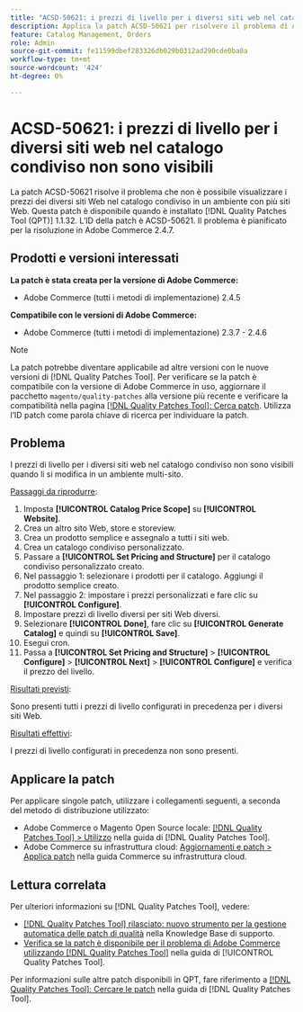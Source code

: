 ```yaml
---
title: "ACSD-50621: i prezzi di livello per i diversi siti web nel catalogo condiviso non sono visibili"
description: Applica la patch ACSD-50621 per risolvere il problema di Adobe Commerce, in cui i prezzi dei diversi siti web nel catalogo condiviso non sono visibili quando vengono modificati in un ambiente con più siti web.
feature: Catalog Management, Orders
role: Admin
source-git-commit: fe11599dbef283326db029b0312ad290cde0ba0a
workflow-type: tm+mt
source-wordcount: '424'
ht-degree: 0%

---
```


# ACSD-50621: i prezzi di livello per i diversi siti web nel catalogo condiviso non sono visibili

La patch ACSD-50621 risolve il problema che non è possibile visualizzare i prezzi dei diversi siti Web nel catalogo condiviso in un ambiente con più siti Web. Questa patch è disponibile quando è installato [!DNL Quality Patches Tool (QPT)] 1.1.32. L’ID della patch è ACSD-50621. Il problema è pianificato per la risoluzione in Adobe Commerce 2.4.7.

## Prodotti e versioni interessati

**La patch è stata creata per la versione di Adobe Commerce:**

* Adobe Commerce (tutti i metodi di implementazione) 2.4.5

**Compatibile con le versioni di Adobe Commerce:**

* Adobe Commerce (tutti i metodi di implementazione) 2.3.7 - 2.4.6

>[!NOTE]
>
>La patch potrebbe diventare applicabile ad altre versioni con le nuove versioni di [!DNL Quality Patches Tool]. Per verificare se la patch è compatibile con la versione di Adobe Commerce in uso, aggiornare il pacchetto `magento/quality-patches` alla versione più recente e verificare la compatibilità nella pagina [[!DNL Quality Patches Tool]: Cerca patch](https://experienceleague.adobe.com/tools/commerce-quality-patches/index.html). Utilizza l’ID patch come parola chiave di ricerca per individuare la patch.

## Problema

I prezzi di livello per i diversi siti web nel catalogo condiviso non sono visibili quando li si modifica in un ambiente multi-sito.

<u>Passaggi da riprodurre</u>:

1. Imposta **[!UICONTROL Catalog Price Scope]** su **[!UICONTROL Website]**.
1. Crea un altro sito Web, store e storeview.
1. Crea un prodotto semplice e assegnalo a tutti i siti web.
1. Crea un catalogo condiviso personalizzato.
1. Passare a **[!UICONTROL Set Pricing and Structure]** per il catalogo condiviso personalizzato creato.
1. Nel passaggio 1: selezionare i prodotti per il catalogo. Aggiungi il prodotto semplice creato.
1. Nel passaggio 2: impostare i prezzi personalizzati e fare clic su **[!UICONTROL Configure]**.
1. Impostare prezzi di livello diversi per siti Web diversi.
1. Selezionare **[!UICONTROL Done]**, fare clic su **[!UICONTROL Generate Catalog]** e quindi su **[!UICONTROL Save]**.
1. Esegui cron.
1. Passa a **[!UICONTROL Set Pricing and Structure]** > **[!UICONTROL Configure]** > **[!UICONTROL Next]** > **[!UICONTROL Configure]** e verifica il prezzo del livello.

<u>Risultati previsti</u>:

Sono presenti tutti i prezzi di livello configurati in precedenza per i diversi siti Web.

<u>Risultati effettivi</u>:

I prezzi di livello configurati in precedenza non sono presenti.

## Applicare la patch

Per applicare singole patch, utilizzare i collegamenti seguenti, a seconda del metodo di distribuzione utilizzato:

* Adobe Commerce o Magento Open Source locale: [[!DNL Quality Patches Tool] > Utilizzo](/help/tools/quality-patches-tool/usage.md) nella guida di [!DNL Quality Patches Tool].
* Adobe Commerce su infrastruttura cloud: [Aggiornamenti e patch > Applica patch](https://experienceleague.adobe.com/docs/commerce-cloud-service/user-guide/develop/upgrade/apply-patches.html) nella guida Commerce su infrastruttura cloud.

## Lettura correlata

Per ulteriori informazioni su [!DNL Quality Patches Tool], vedere:

* [[!DNL Quality Patches Tool] rilasciato: nuovo strumento per la gestione automatica delle patch di qualità](https://experienceleague.adobe.com/en/docs/commerce-knowledge-base/kb/announcements/commerce-announcements/magento-quality-patches-released-new-tool-to-self-serve-quality-patches) nella Knowledge Base di supporto.
* [Verifica se la patch è disponibile per il problema di Adobe Commerce utilizzando  [!DNL Quality Patches Tool]](/help/tools/quality-patches-tool/patches-available-in-qpt/check-patch-for-magento-issue-with-magento-quality-patches.md) nella guida di [!UICONTROL Quality Patches Tool].


Per informazioni sulle altre patch disponibili in QPT, fare riferimento a [[!DNL Quality Patches Tool]: Cercare le patch](https://experienceleague.adobe.com/tools/commerce-quality-patches/index.html) nella guida di [!DNL Quality Patches Tool].
